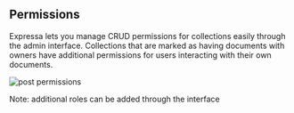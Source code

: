 ## Permissions

Expressa lets you manage CRUD permissions for collections easily through the admin interface. Collections that are marked as having documents with owners have additional permissions for users interacting with their own documents.

![post permissions](https://cloud.githubusercontent.com/assets/406149/15307975/8c609530-1b95-11e6-9888-36a76a9a8248.png)

Note: additional roles can be added through the interface

